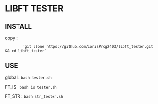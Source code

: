 # LIBFT TESTER
## INSTALL
copy :

			`git clone https://github.com/LorisProg2403/libft_tester.git && cd libft_tester`

## USE
global : `bash tester.sh`

FT_IS : `bash is_tester.sh`

FT_STR : `bash str_tester.sh`
